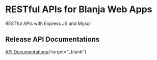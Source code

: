 # RESTful APIs for Blanja Web Apps
RESTful APIs with Express JS and Mysql
## Release API Documentations
[API Documentations](https://documenter.getpostman.com/view/15390348/Tzm8EEmp){:target="_blank"}
